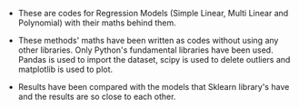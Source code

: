 - These are codes for Regression Models (Simple Linear, Multi Linear and Polynomial) with their maths behind them. 

- These methods' maths have been written as codes without using any other libraries. Only Python's fundamental libraries have been used. Pandas is used to import the dataset, scipy is used to delete outliers and matplotlib is used to plot.

- Results have been compared with the models that Sklearn library's have and the results are so close to each other.
